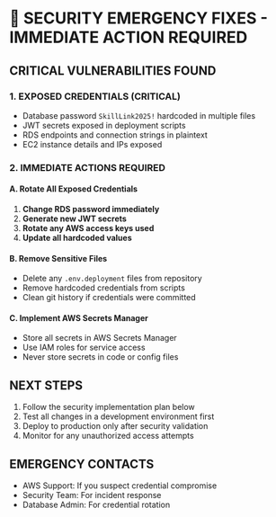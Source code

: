 # 🚨 SECURITY EMERGENCY FIXES - IMMEDIATE ACTION REQUIRED

## CRITICAL VULNERABILITIES FOUND

### 1. **EXPOSED CREDENTIALS** (CRITICAL)
- Database password `SkillLink2025!` hardcoded in multiple files
- JWT secrets exposed in deployment scripts
- RDS endpoints and connection strings in plaintext
- EC2 instance details and IPs exposed

### 2. **IMMEDIATE ACTIONS REQUIRED**

#### A. Rotate All Exposed Credentials
1. **Change RDS password immediately**
2. **Generate new JWT secrets**
3. **Rotate any AWS access keys used**
4. **Update all hardcoded values**

#### B. Remove Sensitive Files
- Delete any `.env.deployment` files from repository
- Remove hardcoded credentials from scripts
- Clean git history if credentials were committed

#### C. Implement AWS Secrets Manager
- Store all secrets in AWS Secrets Manager
- Use IAM roles for service access
- Never store secrets in code or config files

## NEXT STEPS
1. Follow the security implementation plan below
2. Test all changes in a development environment first
3. Deploy to production only after security validation
4. Monitor for any unauthorized access attempts

## EMERGENCY CONTACTS
- AWS Support: If you suspect credential compromise
- Security Team: For incident response
- Database Admin: For credential rotation
